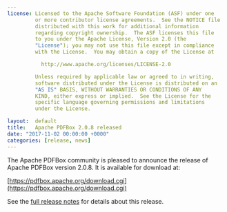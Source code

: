 ```yaml
---
license: Licensed to the Apache Software Foundation (ASF) under one
         or more contributor license agreements.  See the NOTICE file
         distributed with this work for additional information
         regarding copyright ownership.  The ASF licenses this file
         to you under the Apache License, Version 2.0 (the
         "License"); you may not use this file except in compliance
         with the License.  You may obtain a copy of the License at

           http://www.apache.org/licenses/LICENSE-2.0

         Unless required by applicable law or agreed to in writing,
         software distributed under the License is distributed on an
         "AS IS" BASIS, WITHOUT WARRANTIES OR CONDITIONS OF ANY
         KIND, either express or implied.  See the License for the
         specific language governing permissions and limitations
         under the License.

layout:  default
title:   Apache PDFBox 2.0.8 released
date: "2017-11-02 00:00:00 +0000"
categories: [release, news]
---
```


The Apache PDFBox community is pleased to announce the release of
Apache PDFBox version 2.0.8. It is available for download at:

[https://pdfbox.apache.org/download.cgi](https://pdfbox.apache.org/download.cgi)

See the [full release notes](https://issues.apache.org/jira/secure/ReleaseNote.jspa?projectId=12310760&version=12341096) for details about this release.
